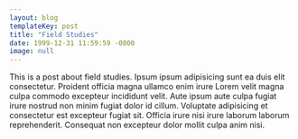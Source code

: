 ```yaml
---
layout: blog
templateKey: post
title: "Field Studies"
date: 1999-12-31 11:59:59 -0800
image: null
---
```


This is a post about field studies. Ipsum ipsum adipisicing sunt ea duis elit consectetur. Proident officia magna ullamco enim irure Lorem velit magna culpa commodo excepteur incididunt velit. Aute ipsum aute culpa fugiat irure nostrud non minim fugiat dolor id cillum. Voluptate adipisicing et consectetur est excepteur fugiat sit. Officia irure nisi irure laborum laborum reprehenderit. Consequat non excepteur dolor mollit culpa anim nisi.